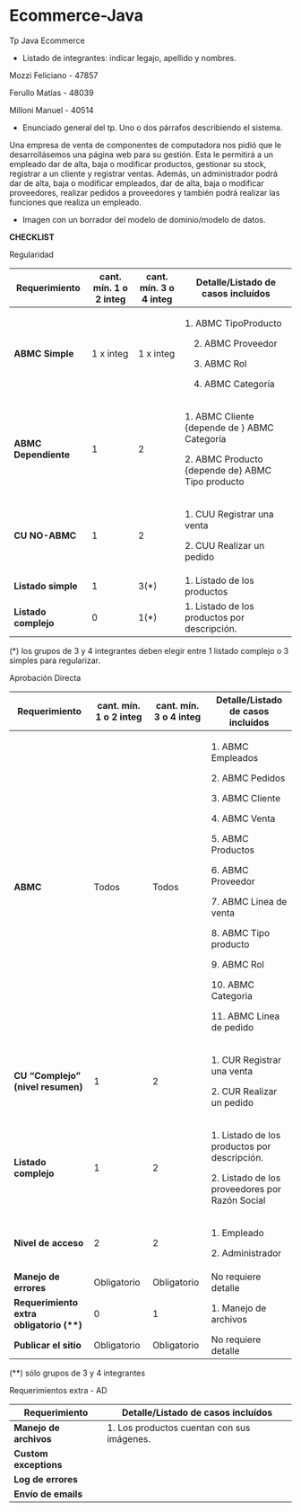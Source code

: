 # Ecommerce-Java
Tp Java Ecommerce

- Listado de integrantes: indicar legajo, apellido y nombres.

Mozzi Feliciano - 47857

Ferullo Matías - 48039 

Milloni Manuel - 40514

- Enunciado general del tp. Uno o dos párrafos describiendo el sistema.

Una empresa de venta de componentes de computadora nos pidió que le desarrollásemos una página web para su gestión. Esta le permitirá a un empleado dar de alta, baja o modificar productos, gestionar su stock, registrar a un cliente y registrar ventas. Además, un administrador podrá dar de alta, baja o modificar empleados, dar de alta, baja o modificar proveedores, realizar pedidos a proveedores y también podrá realizar las funciones que realiza un empleado.

- Imagen con un borrador del modelo de dominio/modelo de datos.


**CHECKLIST**

Regularidad



|**Requerimiento**|**cant. mín. 1 o 2 integ**|**cant. mín. 3 o 4 integ**|**Detalle/Listado de casos incluídos**|
| - | - | - | - |
|**ABMC Simple**|1 x integ|1 x integ|<p>1. ABMC TipoProducto</p><p>&emsp;2. ABMC Proveedor</p><p>&emsp;3. ABMC Rol</p><p>&emsp;4. ABMC Categoría</p>|
|**ABMC Dependiente**|1|2|<p>1. ABMC Cliente {depende de } ABMC Categoría</p><p>2. ABMC Producto {depende de} ABMC Tipo producto</p>|
|**CU NO-ABMC**|1|2|<p>1. CUU Registrar una venta</p><p>2. CUU Realizar un pedido</p>|
|**Listado simple**|1|3(\*)|1\. Listado de los productos|
|**Listado complejo**|0|1(\*)|1\. Listado de los productos por descripción.|

(\*) los grupos de 3 y 4 integrantes deben elegir entre 1 listado complejo o 3 simples para regularizar.


Aprobación Directa



|**Requerimiento**|**cant. mín. 1 o 2 integ**|**cant. mín. 3 o 4 integ**|**Detalle/Listado de casos incluídos**|
| - | - | - | - |
|**ABMC**|Todos|Todos|<p>1. ABMC Empleados</p><p>2. ABMC Pedidos</p><p>3. ABMC Cliente</p><p>4. ABMC Venta</p><p>5. ABMC Productos</p><p>6. ABMC Proveedor</p><p>7. ABMC Linea de venta</p><p>8. ABMC Tipo producto</p><p>9. ABMC Rol</p><p>10. ABMC Categoria</p><p>11. ABMC Linea de pedido</p>|
|**CU “Complejo” (nivel resumen)**|1|2|<p>1. CUR Registrar una venta</p><p>2. CUR Realizar un pedido</p>|
|**Listado complejo**|1|2|<p>1. Listado de los productos por descripción.</p><p>2. Listado de los proveedores por Razón Social</p>|
|**Nivel de acceso**|2|2|<p>1. Empleado</p><p>2. Administrador</p>|
|**Manejo de errores**|Obligatorio|Obligatorio|No requiere detalle|
|**Requerimiento extra obligatorio (\*\*)**|0|1|1\. Manejo de archivos|
|**Publicar el sitio**|Obligatorio|Obligatorio|No requiere detalle|

(\*\*) sólo grupos de 3 y 4 integrantes

Requerimientos extra - AD

|**Requerimiento**|**Detalle/Listado de casos incluídos**|
| - | - |
|**Manejo de archivos**|1\. Los productos cuentan con sus imágenes.|
|**Custom exceptions**||
|**Log de errores**||
|**Envío de emails**||
